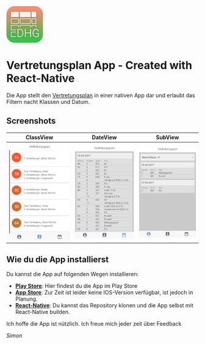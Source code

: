 
![Logo](img/icon.png)
# Vertretungsplan App - Created with React-Native

Die App stellt den  [Vertretungsplan](https://dhg.ssl-secured-server.de/DHG/vplan/vplan.php) in einer nativen App dar und erlaubt das Filtern nacht Klassen und Datum.

## Screenshots

| ClassView | DateView | SubView |
| --- | --- | --- |
| ![ClassVew](screenshots/ClassView.png) | ![DateView](screenshots/DateView.png) | ![SubView](screenshots/SubView.png) |

## Wie du die App installierst
Du kannst die App auf folgenden Wegen installieren:
- **[Play Store](https://play.google.com/store/apps/details?id=com.dotcookie.vertretungsplan)**: Hier findest du die App im Play Store
- **[App Store](https://www.apple.com/de/)**: Zur Zeit ist leider keine IOS-Version verfügbar, ist jedoch in Planung.
- **[React-Native](https://facebook.github.io/react-native/)**: Du kannst das Repository klonen und die App selbst mit React-Native builden.

Ich hoffe die App ist nützlich.
Ich freue mich jeder zeit über Feedback

*Simon*